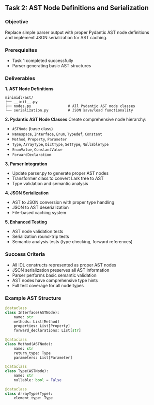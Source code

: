 
## Task 2: AST Node Definitions and Serialization

### Objective
Replace simple parser output with proper Pydantic AST node definitions and implement JSON serialization for AST caching.

### Prerequisites
- Task 1 completed successfully
- Parser generating basic AST structures

### Deliverables

**1. AST Node Definitions**
```
minimidl/ast/
├── __init__.py
├── nodes.py                 # All Pydantic AST node classes
└── serialization.py         # JSON save/load functionality
```

**2. Pydantic AST Node Classes**
Create comprehensive node hierarchy:
- `ASTNode` (base class)
- `Namespace`, `Interface`, `Enum`, `Typedef`, `Constant`
- `Method`, `Property`, `Parameter`
- `Type`, `ArrayType`, `DictType`, `SetType`, `NullableType`
- `EnumValue`, `ConstantValue`
- `ForwardDeclaration`

**3. Parser Integration**
- Update parser.py to generate proper AST nodes
- Transformer class to convert Lark tree to AST
- Type validation and semantic analysis

**4. JSON Serialization**
- AST to JSON conversion with proper type handling
- JSON to AST deserialization
- File-based caching system

**5. Enhanced Testing**
- AST node validation tests
- Serialization round-trip tests
- Semantic analysis tests (type checking, forward references)

### Success Criteria
- All IDL constructs represented as proper AST nodes
- JSON serialization preserves all AST information
- Parser performs basic semantic validation
- AST nodes have comprehensive type hints
- Full test coverage for all node types

### Example AST Structure
```python
@dataclass
class Interface(ASTNode):
    name: str
    methods: List[Method]
    properties: List[Property]
    forward_declarations: List[str]
    
@dataclass
class Method(ASTNode):
    name: str
    return_type: Type
    parameters: List[Parameter]
    
@dataclass
class Type(ASTNode):
    name: str
    nullable: bool = False
    
@dataclass
class ArrayType(Type):
    element_type: Type
```